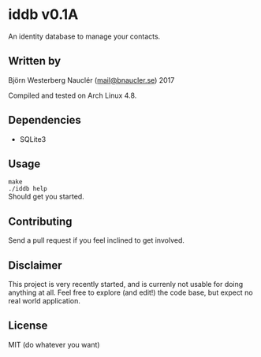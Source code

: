 # iddb v0.1A
An identity database to manage your contacts.

## Written by
Björn Westerberg Nauclér (mail@bnaucler.se) 2017

Compiled and tested on Arch Linux 4.8.

## Dependencies
* SQLite3

## Usage
`make`  
`./iddb help`  
Should get you started.

## Contributing
Send a pull request if you feel inclined to get involved.

## Disclaimer
This project is very recently started, and is currenly not usable for doing anything at all. Feel free to explore (and edit!) the code base, but expect no real world application.

## License
MIT (do whatever you want)
